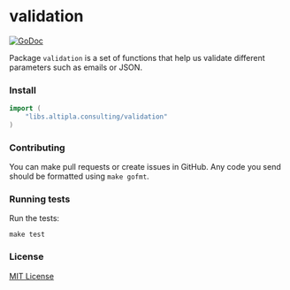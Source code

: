 
# validation

[![GoDoc](https://godoc.org/libs.altipla.consulting/validation?status.svg)](https://godoc.org/libs.altipla.consulting/validation)

Package `validation` is a set of functions that help us validate different parameters such as emails or JSON.


### Install

```go
import (
	"libs.altipla.consulting/validation"
)
```


### Contributing

You can make pull requests or create issues in GitHub. Any code you send should be formatted using ```make gofmt```.


### Running tests

Run the tests:

```shell
make test
```


### License

[MIT License](../LICENSE)
